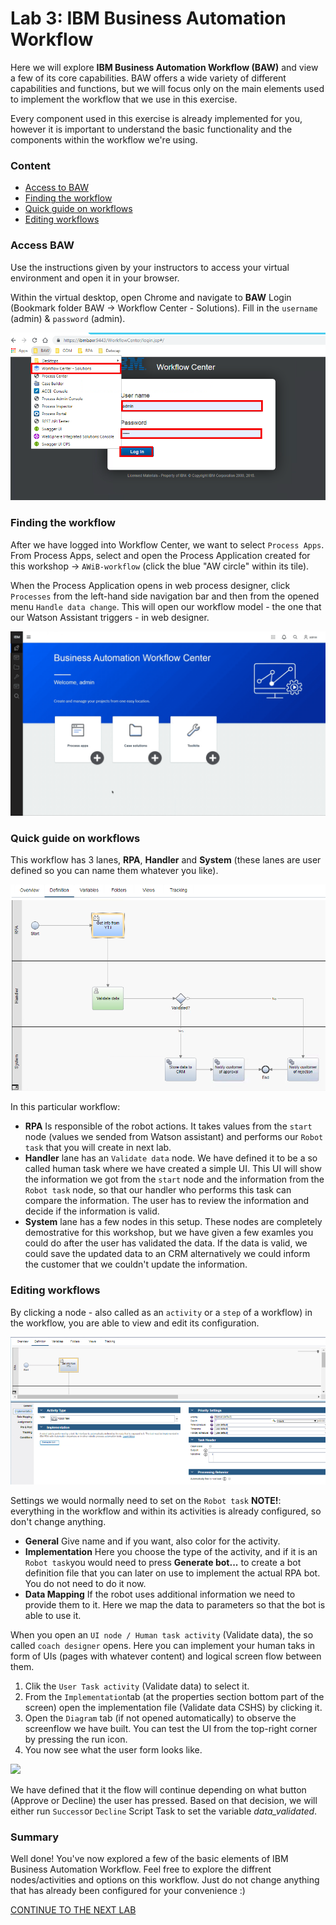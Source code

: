 # **Lab 3: IBM Business Automation Workflow**
Here we will explore **IBM Business Automation Workflow (BAW)** and view a few of its core capabilities. BAW offers a wide variety of different capabilities and functions, but we will focus only on the main elements used to implement the workflow that we use in this exercise.

Every component used in this exercise is already implemented for you, however it is important to understand the basic functionality and the components within the workflow we're using.

### Content
- [Access to BAW](#access-baw)
- [Finding the workflow](#finding-the-workflow)
- [Quick guide on workflows](#quick-guide-on-workflows)
- [Editing workflows](#editing-workflows)  

### Access BAW
Use the instructions given by your instructors to access your virtual environment and open it in your browser.

Within the virtual desktop, open Chrome and navigate to **BAW** Login (Bookmark folder BAW -> Workflow Center - Solutions). Fill in the ``username`` (admin) & ``password`` (admin).

![](./images/BAW_Login.png)

### Finding the workflow  

After we have logged into Workflow Center, we want to select ``Process Apps``. From Process Apps, select and open the Process Application created for this workshop -> ``AWiB-workflow`` (click the blue "AW circle" within its tile).

When the Process Application opens in web process designer, click ``Processes`` from the left-hand side navigation bar and then from the opened menu ``Handle data change``. This will open our workflow model - the one that our Watson Assistant triggers - in web designer.

![](./images/BAW_Workflow_new.gif)

### Quick guide on workflows
This workflow has 3 lanes, **RPA**, **Handler** and **System** (these lanes are user defined so you can name them whatever you like).

![](./images/BAW_Design_new.png)  

In this particular workflow:  
- **RPA** Is responsible of the robot actions. It takes values from the ``start`` node (values we sended from Watson assistant) and performs our ``Robot task`` that you will create in next lab.
- **Handler** lane has an ``Validate data`` node.
We have defined it to be a so called human task where we have created a simple UI. This UI will show the information we got from the ``start`` node and the information from the ``Robot task`` node, so that our handler who performs this task can compare the information. The user has to review the information and decide if the information is valid.
- **System** lane has a few nodes in this setup. These nodes are completely demostrative for this workshop, but we have given a few examles you could do after the user has validated the data. If the data is valid, we could save the updated data to an CRM alternatively we could inform the customer that we couldn't update the information.

### Editing workflows
By clicking a node - also called as an ``activity`` or a ``step`` of a workflow) in the workflow, you are able to view and edit its configuration.

![](./images/Robot_Info.png)   

Settings we would normally need to set on the ``Robot task`` **NOTE!**: everything in the workflow and within its activities is already configured, so don't change anything.
- **General** Give name and if you want, also color for the activity.
- **Implementation** Here you choose the type of the activity, and if it is an ``Robot task``you would need to press **Generate bot...** to create a bot definition file that you can later on use to implement the actual RPA bot. You do not need to do it now.
- **Data Mapping** If the robot uses additional information we need to provide them to it. Here we map the data to parameters so that the bot is able to use it.

When you open an ``UI node / Human task activity`` (Validate data), the so called ``coach designer`` opens. Here you can implement your human taks in form of UIs (pages with whatever content) and logical screen flow between them.
1. Clik the ``User Task activity`` (Validate data) to select it.
2. From the ``Implementation``tab (at the properties section bottom part of the screen) open the implementation file (Validate data CSHS) by clicking it.
3. Open the ``Diagram`` tab (if not opened automatically) to observe the screenflow we have built. You can test the UI from the top-right corner by pressing the run icon.
4. You now see what the user form looks like.

![](./images/Form_Workflow.gif)  

We have defined that it the flow will continue depending on what button (Approve or Decline) the user has pressed. Based on that decision, we will either run `Success`or `Decline` Script Task to set the variable *data_validated*.

### Summary
Well done! You've now explored a few of the basic elements of IBM Business Automation Workflow. Feel free to explore the diffrent nodes/activities and options on this workflow. Just do not change anything that has already been configured for your convenience :)

[CONTINUE TO THE NEXT LAB](../4-RPA)
